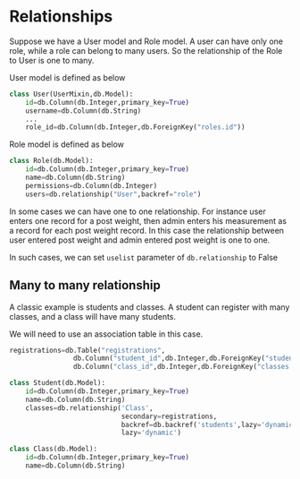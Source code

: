 # Relationships

Suppose we have a User model and Role model. 
A user can have only one role, while a role can belong to many users.
So the relationship of the Role to User is one to many.

User model is defined as below
```python
class User(UserMixin,db.Model):
    id=db.Column(db.Integer,primary_key=True)
    username=db.Column(db.String)
    ...
    role_id=db.Column(db.Integer,db.ForeignKey("roles.id"))
``` 

Role model is defined as below
```python
class Role(db.Model):
    id=db.Column(db.Integer,primary_key=True)
    name=db.Column(db.String)
    permissions=db.Column(db.Integer)
    users=db.relationship("User",backref="role")
```

In some cases we can have one to one relationship.
For instance user enters one record for a post weight, then admin
enters his measurement as a record for each post weight record.
In this case the relationship between user entered post weight
and admin entered post weight is one to one.

In such cases, we can set ```uselist``` parameter of
```db.relationship``` to False

## Many to many relationship

A classic example is students and classes. A student can register with many classes,
and a class will have many students.

We will need to use an association table in this case.
```python
registrations=db.Table("registrations",
                db.Column("student_id",db.Integer,db.ForeignKey("students.id")),
                db.Column("class_id",db.Integer,db.ForeignKey("classes.id")))

class Student(db.Model):
    id=db.Column(db.Integer,primary_key=True)
    name=db.Column(db.String)
    classes=db.relationship('Class',
                            secondary=registrations,
                            backref=db.backref('students',lazy='dynamic'),
                            lazy='dynamic')

class Class(db.Model):
    id=db.Column(db.Integer,primary_key=True)
    name=db.Column(db.String)
```
